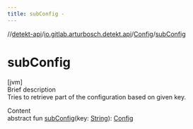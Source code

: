 ```yaml
---
title: subConfig -
---
```

//[detekt-api](../../index.md)/[io.gitlab.arturbosch.detekt.api](../index.md)/[Config](index.md)/[subConfig](sub-config.md)



# subConfig  
[jvm]  
Brief description  
Tries to retrieve part of the configuration based on given key.  
  
  
Content  
abstract fun [subConfig](sub-config.md)(key: [String](https://kotlinlang.org/api/latest/jvm/stdlib/kotlin/-string/index.html)): [Config](index.md)  



